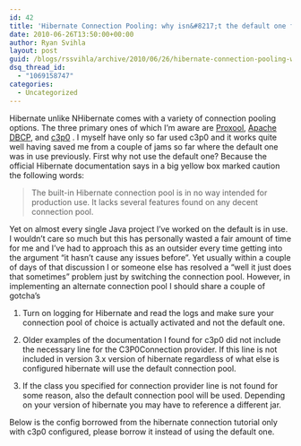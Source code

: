 ```yaml
---
id: 42
title: 'Hibernate Connection Pooling: why isn&#8217;t the default one for production?'
date: 2010-06-26T13:50:00+00:00
author: Ryan Svihla
layout: post
guid: /blogs/rssvihla/archive/2010/06/26/hibernate-connection-pooling-why-is-the-default-one-for-production.aspx
dsq_thread_id:
  - "1069158747"
categories:
  - Uncategorized
---
```

Hibernate unlike NHibernate comes with a variety of connection pooling options. The three primary ones of which I&#8217;m aware are [Proxool](http://proxool.sourceforge.net/), [Apache DBCP](http://commons.apache.org/dbcp/), and [c3p0](http://sourceforge.net/projects/c3p0/) . I myself have only so far used c3p0 and it works quite well having saved me from a couple of jams so far where the default one was in use previously. First why not use the default one? Because the official Hibernate documentation says in a big yellow box marked caution the following words:

<span style="font-family: 'Lucida Grande', Geneva, Verdana, Arial, sans-serif;color: #533500;line-height: 18px"></span>

> The built-in Hibernate connection pool is in no way intended for production use. It lacks several features found on any decent connection pool.

Yet on almost every single Java project I&#8217;ve worked on the default is in use. I wouldn&#8217;t care so much but this has personally wasted a fair amount of time for me and I&#8217;ve had to approach this as an outsider every time getting into the argument &#8220;it hasn&#8217;t cause any issues before&#8221;. Yet usually within a couple of days of that discussion I or someone else has resolved a &#8220;well it just does that sometimes&#8221; problem just by switching the connection pool. However, in implementing an alternate connection pool I should share a couple of gotcha&#8217;s

1) Turn on logging for Hibernate and read the logs and make sure your connection pool of choice is actually activated and not the default one.

2) Older examples of the documentation I found for c3p0 did not include the necessary line for the C3P0Connection provider. If this line is not included in version 3.x version of hibernate regardless of what else is configured hibernate will use the default connection pool.

3) If the class you specified for connection provider line is not found for some reason, also the default connection pool will be used. Depending on your version of hibernate you may have to reference a different jar.

Below is the config borrowed from the hibernate connection tutorial only with c3p0 configured, please borrow it instead of using the default one.</p>